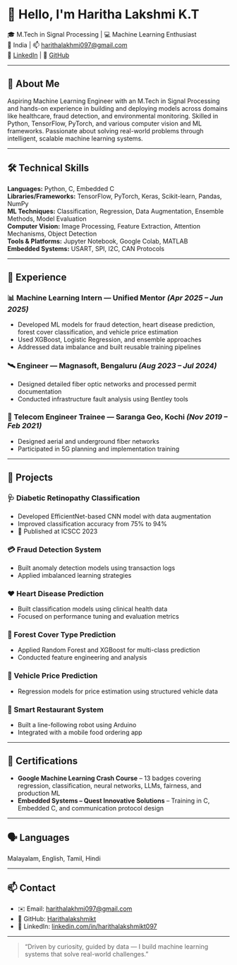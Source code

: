 # 👋 Hello, I'm Haritha Lakshmi K.T

🎓 M.Tech in Signal Processing | 💻 Machine Learning Enthusiast  
📍 India | 📫 harithalakhmi097@gmail.com  
🔗 [LinkedIn](https://www.linkedin.com/in/harithalakshmikt097) | 🔗 [GitHub](https://github.com/Harithalakshmikt)

---

## 🧾 About Me

Aspiring Machine Learning Engineer with an M.Tech in Signal Processing and hands-on experience in building and deploying models across domains like healthcare, fraud detection, and environmental monitoring. Skilled in Python, TensorFlow, PyTorch, and various computer vision and ML frameworks. Passionate about solving real-world problems through intelligent, scalable machine learning systems.

---

## 🛠️ Technical Skills

**Languages:** Python, C, Embedded C  
**Libraries/Frameworks:** TensorFlow, PyTorch, Keras, Scikit-learn, Pandas, NumPy  
**ML Techniques:** Classification, Regression, Data Augmentation, Ensemble Methods, Model Evaluation  
**Computer Vision:** Image Processing, Feature Extraction, Attention Mechanisms, Object Detection  
**Tools & Platforms:** Jupyter Notebook, Google Colab, MATLAB  
**Embedded Systems:** USART, SPI, I2C, CAN Protocols

---

## 💼 Experience

### 📊 Machine Learning Intern — Unified Mentor *(Apr 2025 – Jun 2025)*  
- Developed ML models for fraud detection, heart disease prediction, forest cover classification, and vehicle price estimation  
- Used XGBoost, Logistic Regression, and ensemble approaches  
- Addressed data imbalance and built reusable training pipelines

### 🛰️ Engineer — Magnasoft, Bengaluru *(Aug 2023 – Jul 2024)*  
- Designed detailed fiber optic networks and processed permit documentation  
- Conducted infrastructure fault analysis using Bentley tools

### 📡 Telecom Engineer Trainee — Saranga Geo, Kochi *(Nov 2019 – Feb 2021)*  
- Designed aerial and underground fiber networks  
- Participated in 5G planning and implementation training

---

## 🚀 Projects

### 🩺 Diabetic Retinopathy Classification  
- Developed EfficientNet-based CNN model with data augmentation  
- Improved classification accuracy from 75% to 94%  
- 📄 Published at ICSCC 2023

### 💳 Fraud Detection System  
- Built anomaly detection models using transaction logs  
- Applied imbalanced learning strategies

### ❤️ Heart Disease Prediction  
- Built classification models using clinical health data  
- Focused on performance tuning and evaluation metrics

### 🌲 Forest Cover Type Prediction  
- Applied Random Forest and XGBoost for multi-class prediction  
- Conducted feature engineering and analysis

### 🚗 Vehicle Price Prediction  
- Regression models for price estimation using structured vehicle data

### 🤖 Smart Restaurant System  
- Built a line-following robot using Arduino  
- Integrated with a mobile food ordering app

---

## 📜 Certifications

- **Google Machine Learning Crash Course** – 13 badges covering regression, classification, neural networks, LLMs, fairness, and production ML  
- **Embedded Systems – Quest Innovative Solutions** – Training in C, Embedded C, and communication protocol design

---

## 🗣 Languages

Malayalam, English, Tamil, Hindi

---

## 📫 Contact

- ✉️ Email: harithalakhmi097@gmail.com  
- 🔗 GitHub: [Harithalakshmikt](https://github.com/Harithalakshmikt)  
- 🔗 LinkedIn: [linkedin.com/in/harithalakshmikt097](https://www.linkedin.com/in/harithalakshmikt097)

---

> “Driven by curiosity, guided by data — I build machine learning systems that solve real-world challenges.”

